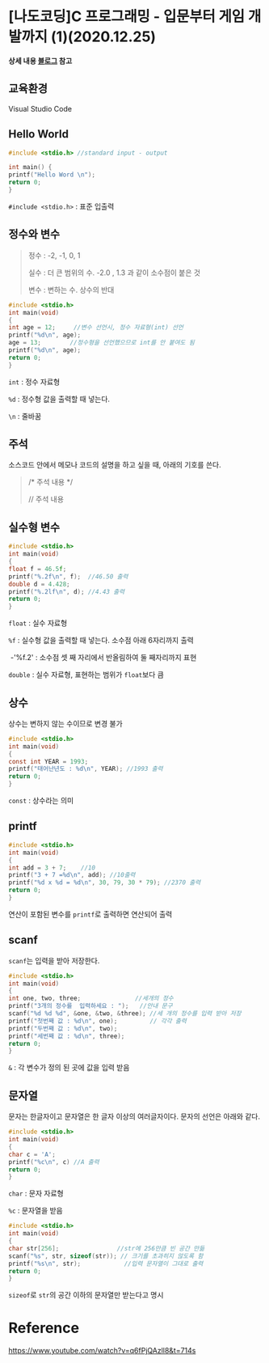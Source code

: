 # [나도코딩]C 프로그래밍 - 입문부터 게임 개발까지 (1)(2020.12.25)



**상세 내용 [블로그](https://greedysiru.tistory.com/62) 참고**



## 교육환경

Visual Studio Code



## Hello World

```C
#include <stdio.h> //standard input - output

int main() {
printf("Hello Word \n");
return 0;
}
```

`#include <stdio.h>` : 표준 입출력



## 정수와 변수

> 정수 : -2, -1, 0, 1
>
> 실수 : 더 큰 범위의 수. -2.0 , 1.3 과 같이 소수점이 붙은 것
>
> 변수 : 변하는 수. 상수의 반대

```C
#include <stdio.h>
int main(void)
{
int age = 12;     //변수 선언시, 정수 자료형(int) 선언
printf("%d\n", age);  
age = 13;        //정수형을 선언했으므로 int를 안 붙여도 됨
printf("%d\n", age);
return 0;
}
```

`int` : 정수 자료형

`%d` : 정수형 값을 출력할 때 넣는다.

`\n` : 줄바꿈



## 주석

소스코드 안에서 메모나 코드의 설명을 하고 싶을 때, 아래의 기호를 쓴다.

> /* 주석 내용 */
>
> // 주석 내용



## 실수형 변수

```c
#include <stdio.h>
int main(void)
{
float f = 46.5f;				
printf("%.2f\n", f);  //46.50 출력
double d = 4.428;
printf("%.2lf\n", d); //4.43 출력
return 0;
}
```

`float`  : 실수 자료형

`%f` : 실수형 값을 출력할 때 넣는다. 소수점 아래 6자리까지 출력

​	-'%f.2' : 소수점 셋 째 자리에서 반올림하여 둘 째자리까지 표현

`double`  : 실수 자료형, 표현하는 범위가 `float`보다 큼



## 상수

상수는 변하지 않는 수이므로 변경 불가

```C
#include <stdio.h>
int main(void)
{
const int YEAR = 1993;
printf("태어난년도 : %d\n", YEAR); //1993 출력
return 0;
}
```

`const` : 상수라는 의미



## printf

```C
#include <stdio.h>
int main(void)
{
int add = 3 + 7;    //10
printf("3 + 7 =%d\n", add); //10출력 
printf("%d x %d = %d\n", 30, 79, 30 * 79); //2370 출력
return 0;
}
```

연산이 포함된 변수를 `printf`로 출력하면 연산되어 출력



## scanf

`scanf`는 입력을 받아 저장한다. 

```C
#include <stdio.h>
int main(void)
{
int one, two, three;               //세개의 정수
printf("3개의 정수를  입력하세요 : ");   //안내 문구
scanf("%d %d %d", &one, &two, &three); //세 개의 정수를 입력 받아 저장
printf("첫번째 값 : %d\n", one);         // 각각 출력
printf("두번째 값 : %d\n", two);
printf("세번째 값 : %d\n", three);
return 0; 
}
```

`&` : 각 변수가 정의 된 곳에 값을 입력 받음



## 문자열

문자는 한글자이고 문자열은 한 글자 이상의 여러글자이다. 문자의 선언은 아래와 같다.

 ```C
#include <stdio.h>
int main(void)
{
char c = 'A';
printf("%c\n", c) //A 출력
return 0;
}
 ```

`char` : 문자 자료형

`%c` : 문자열을 받음

```C
#include <stdio.h>
int main(void)
{
char str[256];                //str에 256만큼 빈 공간 만듦
scanf("%s", str, sizeof(str)); // 크기를 초과히지 않도록 함
printf("%s\n", str);	        //입력 문자열이 그대로 출력
return 0; 
}
```

 `sizeof`로 `str`의 공간 이하의 문자열만 받는다고 명시



# Reference

https://www.youtube.com/watch?v=q6fPjQAzll8&t=714s
